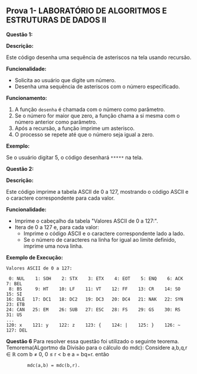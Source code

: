 ## Prova 1- LABORATÓRIO DE ALGORITMOS E ESTRUTURAS DE DADOS II

**Questão 1:**

**Descrição:**

Este código desenha uma sequência de asteriscos na tela usando recursão.

**Funcionalidade:**

* Solicita ao usuário que digite um número.
* Desenha uma sequência de asteriscos com o número especificado.

**Funcionamento:**

1. A função `desenha` é chamada com o número como parâmetro.
2. Se o número for maior que zero, a função chama a si mesma com o número anterior como parâmetro.
3. Após a recursão, a função imprime um asterisco.
4. O processo se repete até que o número seja igual a zero.

**Exemplo:**

Se o usuário digitar 5, o código desenhará `*****` na tela.

**Questão 2:**

**Descrição:**

Este código imprime a tabela ASCII de 0 a 127, mostrando o código ASCII e o caractere correspondente para cada valor.

**Funcionalidade:**

* Imprime o cabeçalho da tabela "Valores ASCII de 0 a 127:".
* Itera de 0 a 127 e, para cada valor:
    * Imprime o código ASCII e o caractere correspondente lado a lado.
    * Se o número de caracteres na linha for igual ao limite definido, imprime uma nova linha.

**Exemplo de Execução:**

```
Valores ASCII de 0 a 127:

 0: NUL    1: SOH    2: STX    3: ETX    4: EOT    5: ENQ    6: ACK    7: BEL  
 8: BS     9: HT    10: LF    11: VT    12: FF    13: CR    14: SO    15: SI   
16: DLE   17: DC1   18: DC2   19: DC3   20: DC4   21: NAK   22: SYN   23: ETB  
24: CAN   25: EM    26: SUB   27: ESC   28: FS    29: GS    30: RS    31: US   
...
120: x    121: y    122: z    123: {    124: |    125: }    126: ~    127: DEL  
```

**Questão 6**
Para resolver essa questão foi utilizado o seguinte teorema.
Temorema(ALgortmo da Divisão para o cálculo do mdc): Considere a,b,q,r ∈ ℝ com b ≠ 0, 0 ≤ r < b e a = bq+r. então
            
            mdc(a,b) = mdc(b,r).






